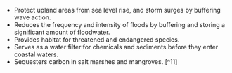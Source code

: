 - Protect upland areas from sea level rise, and storm surges by buffering wave action. 
- Reduces the frequency and intensity of floods by buffering and storing a significant amount of floodwater. 
- Provides habitat for threatened and endangered species. 
- Serves as a water filter for chemicals and sediments before they enter coastal waters.
- Sequesters carbon in salt marshes and mangroves. [^11]
